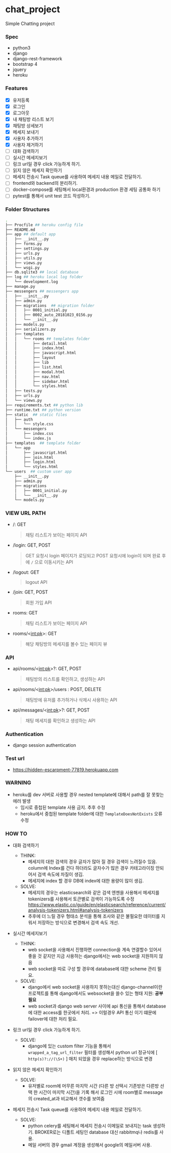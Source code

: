 # chat_project
Simple Chatting project

### Spec
* python3
* django
* django-rest-framework
* bootstrap 4
* jquery
* heroku

### Features
* [x] 유저등록
* [x] 로그인
* [x] 로그아웃
* [x] 내 채팅방 리스트 보기
* [x] 채팅방 상세보기
* [x] 메세지 보내기
* [x] 사용자 추가하기
* [x] 사용자 제거하기
* [ ] 대화 검색하기
* [ ] 실시간 메세지보기
* [ ] 링크 url일 경우 click 가능하게 하기.
* [ ] 읽지 않은 메세지 확인하기 
* [ ] 메세지 전송시 Task queue를 사용하여 메세지 내용 메일로 전달하기.
* [ ] frontend와 backend의 분리하기.
* [ ] docker-compose를 세팅해서 local환경과 production 환경 세팅 공통화 하기
* [ ] pytest를 통해서 unit test 코드 작성하기.

### Folder Structures
```bash
.
├── Procfile ## heroku config file
├── README.md
├── app ## default app
│   ├── __init__.py
│   ├── forms.py
│   ├── settings.py
│   ├── urls.py
│   ├── utils.py
│   ├── views.py
│   └── wsgi.py
├── db.sqlite3 ## local database
├── log ## heroku local log folder
│   └── development.log
├── manage.py
├── messengers ## messengers app
│   ├── __init__.py
│   ├── admin.py
│   ├── migrations  ## migration folder
│   │   ├── 0001_initial.py
│   │   ├── 0002_auto_20181023_0156.py
│   │   └── __init__.py
│   ├── models.py
│   ├── serializers.py
│   ├── templates
│   │   └── rooms ## templates folder
│   │       ├── detail.html
│   │       ├── index.html
│   │       ├── javascript.html
│   │       ├── layout
│   │       ├── lib
│   │       ├── list.html
│   │       ├── modal.html
│   │       ├── nav.html
│   │       ├── sidebar.html
│   │       └── styles.html
│   ├── tests.py
│   ├── urls.py
│   └── views.py
├── requirements.txt ## python lib
├── runtime.txt ## python version
├── static  ## static files
│   ├── auth
│   │   └── style.css
│   └── messengers
│       ├── index.css
│       └── index.js
├── templates  ## template folder
│   └── app
│       ├── javascript.html
│       ├── join.html
│       ├── login.html
│       └── styles.html
└── users  ## custom user app
    ├── __init__.py
    ├── admin.py
    ├── migrations
    │   ├── 0001_initial.py
    │   └── __init__.py
    └── models.py
```

### VIEW URL PATH

* /: GET
    > 채팅 리스트가 보이는 페이지 API
* /login: GET, POST
    > GET 요청시 login 페이지가 로딩되고 POST 요청시에 login이 되며 완료 후에 `/` 으로 이동시키는 API
* /logout: GET
    > logout API
* /join: GET, POST
    > 회원 가입 API
* rooms: GET
    > 채팅 리스트가 보이는 페이지 API
* rooms/<<int:pk>>: GET
    > 해당 채팅방의 메세지를 볼수 있는 페이지 뷰

### API

* api/rooms/<<int:pk>>?: GET, POST
    > 채팅방의 리스트를 확인하고, 생성하는 API
* api/rooms/<<int:pk>>/users : POST, DELETE
    > 채팅방에 유저를 추가하거나 삭제시 사용하는 API
* api/messages/<<int:pk>>?: GET, POST
    > 채팅 메세지를 확인하고 생성하는 API

### Authentication
* django session authentication

### Test url
* https://hidden-escarpment-77819.herokuapp.com


### WARNING
* heroku를 dev 서버로 사용할 경우 nested template에 대해서 path를 잘 못찾는 에러 발생
    * 임시로 중첩된 template 사용 금지. 추후 수정
    * heroku에서 중첩된 template folder에 대한 `TemplateDoesNotExists` 오류 수정

### HOW TO
* 대화 검색하기
    * THINK: 
        * 메세지의 대한 검색의 경우 글자가 많아 질 경우 검색이 느려질수 있음. column에 Index를 건다 하더라도 글자수가 많은 경우 카테고라이징 안되어서 검색 속도에 차질이 생김.
        * 메세지에 index 할 경우 DB에 index에 대한 용량이 많이 생김.
    * SOLVE:
        * 메세지의 경우는 elasticsearch와 같은 검색 엔젠을 사용해서 메세지를 tokenizers를 사용해서 토큰별로 검색이 가능하도록 수정 https://www.elastic.co/guide/en/elasticsearch/reference/current/analysis-tokenizers.html#analysis-tokenizers
        * 추후에 더 느릴 경우 형태소 분석을 통해 조사와 같은 불필요한 데이터를 지워서 저장하는 방식으로 변경해서 검색 속도 개선.

* 실시간 메세지보기
    * THINK:
        * web socket을 사용해서 진행하면 connection을 계속 연결할수 있어서 좋을 것 같지만 지금 사용하는 django에서는 web socket을 지원하지 않음
        * web socket을 따로 구성 할 경우에 database에 대한 scheme 관리 필요.
    * SOLVE:
        * django에서 web socket을 사용하지 못하는대신 django-channel이란 프로젝트를 통해 django에서도 websocket을 쓸수 있는 형태 지원: **공부필요**
        * web socket과 django web server 사이에 api 통신을 통해서 database에 대한 access를 한곳에서 처리. => 이럴경우 API 통신 이기 떄문에 failover에 대한 처리 필요.
    
* 링크 url일 경우 click 가능하게 하기.
    * SOLVE:
        * django에 있는 custom filter 기능을 통해서 `wrapped_a_tag_url_filter` 필터를 생성해서 python url 정규식에 [ `http(s)?://(\S+)` ] 매치 되었을 경우 replace하는 방식으로 변경
* 읽지 않은 메세지 확인하기 
    * SOLVE:
        * 유저별로 room에 머무른 마지막 시간 (다른 방 선택시 기존방은 다른방 선택 한 시간이 마지막 시간)을 기록 해서 로그인 시에 room별로 message의 created_at과 비교해서 갯수를 보여줌
    
* 메세지 전송시 Task queue를 사용하여 메세지 내용 메일로 전달하기.
    * SOLVE:
        * python celery를 세팅해서 메세지 전송시 이메일로 보내지는 task 생성하기. BROKER로는 디폴트 세팅인 database 대신 rabbitmq나 redis를 사용.
        * 메일 서버의 경우 gmail 계정을 생성해서 google의 메일서버 사용.
